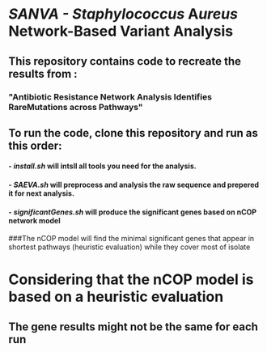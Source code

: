 # **SANVA - **S***taphylococcus* **A***ureus* **N**etwork-Based **V**ariant **A**nalysis 
##  This repository contains code to recreate the results from :
###  "Antibiotic Resistance Network Analysis Identifies RareMutations across Pathways"


## To run the code, clone this repository and run as this order:
 ####   - *install.sh* will intsll all tools you need for the analysis.
 ####   - *SAEVA.sh* will preprocess and analysis the raw sequence and prepered it for next analysis.
 ####   - *significantGenes.sh* will produce the significant genes based on nCOP network model

###The nCOP model will find the minimal significant genes that appear in shortest pathways (heuristic evaluation) while they cover most of isolate
# Considering that the nCOP model is based on a heuristic evaluation
## The gene results might not be the same for each run
